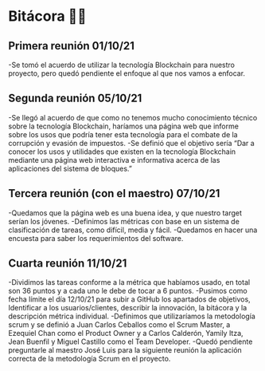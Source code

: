 # Bitácora 📌📃

## Primera reunión 01/10/21
-Se tomó el acuerdo de utilizar la tecnología Blockchain para nuestro proyecto, pero quedó pendiente el enfoque al que nos vamos a enfocar.
## Segunda reunión 05/10/21
-Se llegó al acuerdo de que como no tenemos mucho conocimiento técnico sobre la tecnología Blockchain, haríamos una página web que informe sobre los usos que podría tener esta tecnología para el combate de la corrupción y evasión de impuestos.
-Se definió que el objetivo sería “Dar a conocer los usos y utilidades que existen en la tecnología Blockchain mediante una página web interactiva e informativa acerca de las aplicaciones del sistema de bloques.”
## Tercera reunión (con el maestro) 07/10/21
-Quedamos que la página web es una buena idea, y que nuestro target serían los jóvenes.
-Definimos las métricas con base en un sistema de clasificación de tareas, como difícil, media y fácil.
-Quedamos en hacer una encuesta para saber los requerimientos del software.
## Cuarta reunión 11/10/21
-Dividimos las tareas conforme a la métrica que habíamos usado, en total son 36 puntos y a cada uno le debe de tocar a 6 puntos.
-Pusimos como fecha límite el día 12/10/21 para subir a GitHub los apartados de objetivos, Identificar a los usuarios/clientes, describir la innovación, la bitácora y la descripción métrica individual.
-Definimos que utilizaríamos la metodología scrum y se definió a Juan Carlos Ceballos como el Scrum Master, a Ezequiel Chan como el Product Owner y a Carlos Calderón, Yamily Itza, Jean Buenfil y Miguel Castillo como el Team Developer.
-Quedó pendiente preguntarle al maestro José Luis para la siguiente reunión la aplicación correcta de la metodología Scrum en el proyecto.